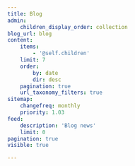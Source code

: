 ```yaml
---
title: Blog
admin:
    children_display_order: collection
blog_url: blog
content:
    items:
        - '@self.children'
    limit: 7
    order:
        by: date
        dir: desc
    pagination: true
    url_taxonomy_filters: true
sitemap:
    changefreq: monthly
    priority: 1.03
feed:
    description: 'Blog news'
    limit: 0
pagination: true
visible: true

---
```


